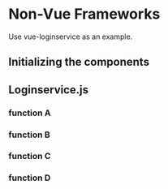 # Non-Vue Frameworks

Use vue-loginservice as an example.

## Initializing the components

## Loginservice.js

### function A
### function B
### function C
### function D
